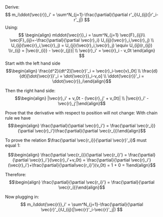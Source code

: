Derive: 
$$
m_i\ddot{\vec{r}}_i' = \sum^N_{j=1}-\frac{\partial}{\partial r'_i}U_{ij}(|r'_i-r'_j|)
$$
Using: 
$$
\begin{align} 
	m\ddot{\vec{r}}_i = \sum^N_{j=1} \vec{F}_{ij}\\
	\vec{F}_{ij}=-\frac{\partial}{\partial \vec{r}_i} U_{ij}(\vec{r}_i,\vec{r}_j)
	\\
	U_{ij}(\vec{r}_i,\vec{r}_j) = U_{ji}(\vec{r}_i,\vec{r}_j) \equiv U_{ij}(r_{ij})
	\\r_{ij} = |\vec{r_{i}} - \vec{r_{j}}|
	\\ \vec{r}_i' = \vec{r}_i - v_0t
\end{align}
$$
Start with the left hand side
$$\begin{align} \frac{d^2}{dt^2}[\vec{r}'_i = \vec{r}_i-\vec{v}_0t] \\
\frac{d}{dt}[\dot{\vec{r}}'_i = \dot{\vec{r}}_i-v_o] \\ \ddot{\vec{r}}'_i = \ddot{\vec{r}}_i\end{align}$$

Then the right hand side:
$$\begin{align} |\vec{r}_i' + v_0t - (\vec{r}_j' + v_0t)| \\ |\vec{r}_i' - \vec{r}_j'|\end{align}$$

Prove that the derivative with respect to position will not change:
With chain rule we have 
$$\begin{align} \frac{\partial}{\partial \vec{r}_i'} = \frac{\partial \vec{r_i}}{\partial \vec{r}_i'}\frac{\partial}{\partial \vec{r_i}}\end{align}$$

To prove the relation $\frac{\partial \vec{r_i}}{\partial \vec{r}'_i}$ must equal 1:

$$\begin{align} \frac{\partial \vec{r_i}}{\partial \vec{r_i}'} = \frac{\partial}{\partial \vec{r}_i'}(\vec{r}_i'+v_0t) = \frac{\partial}{\partial \vec{r}_i'}(\vec{r}_i')+\frac{\partial}{\partial\vec{r_i}'}(v_0t) = 1 + 0 = 1\end{align}$$

Therefore:
$$\begin{align} \frac{\partial}{\partial \vec{r_i}'} = \frac{\partial}{\partial \vec{r_i}}\end{align}$$

Now plugging in:
$$
m_i\ddot{\vec{r}}_i' = \sum^N_{j=1}-\frac{\partial}{\partial \vec{r}'_i}U_{ij}(|\vec{r}'_i-\vec{r}'_j|)
$$